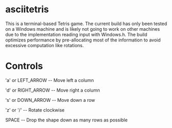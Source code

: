 # asciitetris

This is a terminal-based Tetris game.
The current build has only been tested on a Windows machine and is likely not going to work on other machines due to the  implementation reading input with Windows.h.
The build optimizes performance by pre-allocating most of the information to avoid excessive computation like rotations.

# Controls

'a' or LEFT_ARROW   --  Move left a column

'd' or RIGHT_ARROW  --  Move right a column

's' or DOWN_ARROW   --  Move down a row

'z' or '/'          --  Rotate clockwise

SPACE               --  Drop the shape down as many rows as possible

